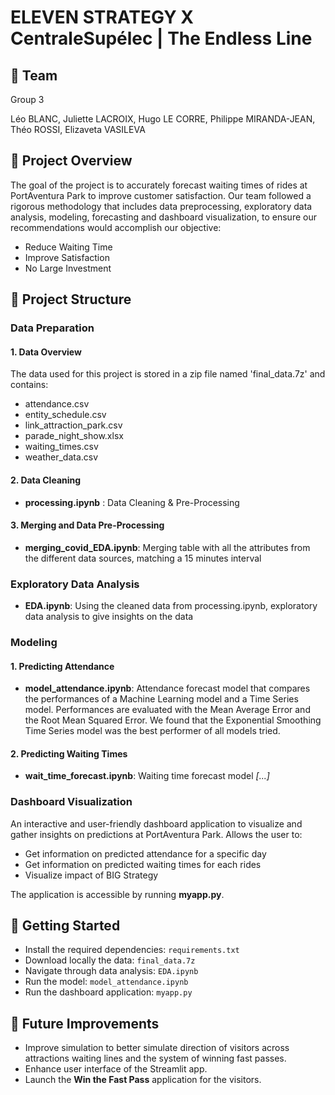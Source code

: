 # ELEVEN STRATEGY X CentraleSupélec | The Endless Line 


## :mega: Team

Group 3

Léo BLANC, Juliette LACROIX, Hugo LE CORRE, Philippe MIRANDA-JEAN, Théo ROSSI, Elizaveta VASILEVA


## :dart: Project Overview

The goal of the project is to accurately forecast waiting times of rides at PortAventura Park to improve customer satisfaction. Our team followed a rigorous methodology that includes data preprocessing, exploratory data analysis, modeling, forecasting and dashboard visualization, to ensure our recommendations would accomplish our objective:
* Reduce Waiting Time
* Improve Satisfaction
* No Large Investment


## :open_file_folder: Project Structure 


### Data Preparation

#### 1. Data Overview

The data used for this project is stored in a zip file named 'final_data.7z' and contains:
* attendance.csv
* entity_schedule.csv
* link_attraction_park.csv
* parade_night_show.xlsx
* waiting_times.csv
* weather_data.csv


#### 2. Data Cleaning

* **processing.ipynb** : Data Cleaning & Pre-Processing


#### 3. Merging and Data Pre-Processing

* **merging_covid_EDA.ipynb**: Merging table with all the attributes from the different data sources, matching a 15 minutes interval


### Exploratory Data Analysis

* **EDA.ipynb**: Using the cleaned data from processing.ipynb, exploratory data analysis to give insights on the data 


### Modeling



#### 1. Predicting Attendance

* **model_attendance.ipynb**: Attendance forecast model that compares the performances of a Machine Learning model and a Time Series model. Performances are evaluated with the Mean Average Error and the Root Mean Squared Error. We found that the Exponential Smoothing Time Series model was the best performer of all models tried. 

#### 2. Predicting Waiting Times

* **wait_time_forecast.ipynb**: Waiting time forecast model *[...]*


### Dashboard Visualization

An interactive and user-friendly dashboard application to visualize and gather insights on predictions at PortAventura Park. Allows the user to:
* Get information on predicted attendance for a specific day
* Get information on predicted waiting times for each rides
* Visualize impact of BIG Strategy

The application is accessible by running **myapp.py**. 


## :rocket: Getting Started

* Install the required dependencies: ```requirements.txt```
* Download locally the data: ```final_data.7z```
* Navigate through data analysis: ```EDA.ipynb```
* Run the model: ```model_attendance.ipynb```
* Run the dashboard application: ```myapp.py```

## :construction: Future Improvements

* Improve simulation to better simulate direction of visitors across attractions waiting lines and the system of winning fast passes.
* Enhance user interface of the Streamlit app.
* Launch the **Win the Fast Pass** application for the visitors.
